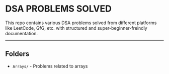 # DSA PROBLEMS SOLVED

This repo contains various DSA problems solved from different platforms like LeetCode, GfG, etc. with structured and super-beginner-freindly documentation.


---


## Folders

- `Arrays/` - Problems related to arrays